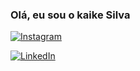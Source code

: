 
### Olá, eu sou o kaike Silva

[![Instagram](https://img.shields.io/badge/Instagram-E4405F?style=for-the-badge&logo=instagram&logoColor=white)](https://www.instagram.com/kaiike.slv/)

[![LinkedIn](https://img.shields.io/badge/LinkedIn-0077B5?style=for-the-badge&logo=linkedin&logoColor=white)](https://www.linkedin.com/in/kaike-rocha4225b8229/)
